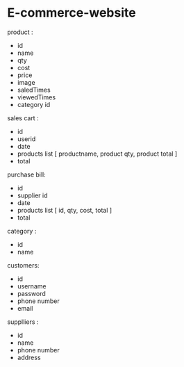 # E-commerce-website

product :

- id
- name
- qty
- cost
- price
- image
- saledTimes
- viewedTimes
- category id

sales cart :

- id
- userid
- date
- products list [
  productname,
  product qty,
  product total
  ]
- total

purchase bill:

- id
- supplier id
- date
- products list [
  id,
  qty,
  cost,
  total
  ]
- total

category :

- id
- name

customers:

- id
- username
- password
- phone number
- email

supplliers :

- id
- name
- phone number
- address
